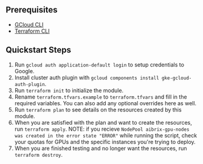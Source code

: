 ## Prerequisites
- [GCloud CLI](https://cloud.google.com/sdk/docs/install) 
- [Terraform CLI](https://developer.hashicorp.com/terraform/tutorials/aws-get-started/install-cli)

## Quickstart Steps
1. Run `gcloud auth application-default login` to setup credentials to Google.
2. Install cluster auth plugin with `gcloud components install gke-gcloud-auth-plugin`.
3. Run `terraform init` to initialize the module.
4. Rename `terraform.tfvars.example` to `terraform.tfvars` and fill in the required variables. You can also add any optional overrides here as well.
5. Run `terraform plan` to see details on the resources created by this module.
6. When you are satisfied with the plan and want to create the resources, run `terraform apply`. NOTE: if you recieve `NodePool aibrix-gpu-nodes was created in the error state "ERROR"` while running the script, check your quotas for GPUs and the specific instances you're trying to deploy.
7. When you are finished testing and no longer want the resources, run `terraform destroy`.